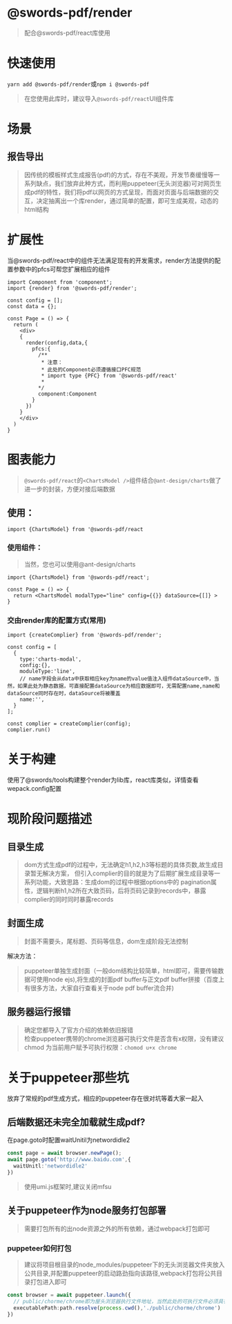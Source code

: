 
# @swords-pdf/render
> 配合@swords-pdf/react库使用

# 快速使用
`yarn add @swords-pdf/render`或`npm i @swords-pdf`
> 在您使用此库时，建议导入`@swords-pdf/react`UI组件库

# 场景
## 报告导出  
> 因传统的模板样式生成报告(pdf)的方式，存在不美观，开发节奏缓慢等一系列缺点，我们放弃此种方式，而利用puppeteer(无头浏览器)可对网页生成pdf的特性，我们将pdf以网页的方式呈现，而面对页面与后端数据的交互，决定抽离出一个库render，通过简单的配置，即可生成美观，动态的html结构

# 扩展性

当@swords-pdf/react中的组件无法满足现有的开发需求，render方法提供的配置参数中的pfcs可帮您扩展相应的组件

```tsx
import Component from 'component';
import {render} from '@swords-pdf/render';

const config = [];
const data = {};

const Page = () => {
  return (
    <div>
    {
      render(config,data,{
        pfcs:{
          /**
           * 注意：
           * 此处的Component必须遵循接口PFC规范
           * import type {PFC} from '@swords-pdf/react'
           * 
          */
          component:Component
        }
      })
    }
    </div>
  )
}
```

# 图表能力
> `@swords-pdf/react`的`<ChartsModel />`组件结合`@ant-design/charts`做了进一步的封装，方便对接后端数据

## 使用：
`import {ChartsModel} from '@swords-pdf/react`
### 使用组件：
> 当然，您也可以使用@ant-design/charts
```tsx
import {ChartsModel} from '@swords-pdf/react';

const Page = () => {
  return <ChartsModel modalType="line" config={{}} dataSource={[]} >
}

```
### 交由render库的配置方式(常用)
```tsx
import {createComplier} from '@swords-pdf/render';

const config = [
  {
    type:'charts-modal',
    config:{},
    moduleType:'line',
    // name字段会从data中获取相应key为name的value值注入组件dataSource中，当然，如果此处为静态数据，可直接配置dataSource为相应数据即可，无需配置name,name和dataSource同时存在时，dataSource将被覆盖
    name:'',
  }
];

const complier = createComplier(config);
complier.run()
```

# 关于构建
使用了@swords/tools构建整个render为lib库，react库类似，详情查看wepack.config配置


# 现阶段问题描述

## 目录生成
> dom方式生成pdf的过程中，无法确定h1,h2,h3等标题的具体页数,故生成目录暂无解决方案，
但引入complier的目的就是为了后期扩展生成目录等一系列功能，大致思路：生成dom的过程中根据options中的
pagination属性，逻辑判断h1,h2所在大致页码，后将页码记录到records中，暴露complier的同时同时暴露records

## 封面生成
> 封面不需要头，尾标题、页码等信息，dom生成阶段无法控制


解决方法：
> puppeteer单独生成封面（一般dom结构比较简单，html即可，需要传输数据可使用node ejs),将生成的封面pdf buffer与正文pdf buffer拼接（百度上有很多方法，大家自行查看关于node pdf buffer流合并)
## 服务器运行报错
> 确定您都导入了官方介绍的依赖依旧报错  
检查puppeteer携带的chrome浏览器可执行文件是否含有x权限，没有建议chmod
为当前用户赋予可执行权限：`chomod u+x chrome`
# 关于puppeteer那些坑
放弃了常规的pdf生成方式，相应的puppeteer存在很对坑等着大家一起入
## 后端数据还未完全加载就生成pdf?
在page.goto时配置waitUnitil为networdidle2
```ts
const page = await browser.newPage();
await page.goto('http://www.baidu.com',{
  waitUnitl:'networdidle2'
})
```
> 使用umi.js框架时,建议关闭mfsu



## 关于puppeteer作为node服务打包部署
> 需要打包所有的出node资源之外的所有依赖，通过webpack打包即可


### puppeteer如何打包
> 建议将项目根目录的node_modules/puppeteer下的无头浏览器文件夹放入公共目录,并配置puppeteer的启动路劲指向该路径,webpack打包将公共目录打包进入即可

```ts
const browser = await puppeteer.launch({
  // public/chorme/chrome即为屋头浏览器执行文件地址，当然此处的可执行文件必须具有可执行权限
  executablePath:path.resolve(process.cwd(),'./public/chorme/chrome')
})
```






